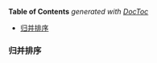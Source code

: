 <!-- START doctoc generated TOC please keep comment here to allow auto update -->
<!-- DON'T EDIT THIS SECTION, INSTEAD RE-RUN doctoc TO UPDATE -->
**Table of Contents**  *generated with [DocToc](https://github.com/thlorenz/doctoc)*

- [归并排序](#%E5%BD%92%E5%B9%B6%E6%8E%92%E5%BA%8F)

<!-- END doctoc generated TOC please keep comment here to allow auto update -->


### 归并排序
```C++




```
